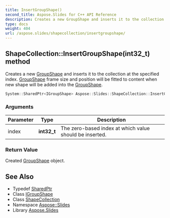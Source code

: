 ```yaml
---
title: InsertGroupShape()
second_title: Aspose.Slides for C++ API Reference
description: Creates a new GroupShape and inserts it to the collection at the specified index. GroupShape frame size and position will be fitted to content when new shape will be added into the GroupShape.
type: docs
weight: 404
url: /aspose.slides/shapecollection/insertgroupshape/
---
```

## ShapeCollection::InsertGroupShape(int32_t) method


Creates a new [GroupShape](../../groupshape/) and inserts it to the collection at the specified index. [GroupShape](../../groupshape/) frame size and position will be fitted to content when new shape will be added into the [GroupShape](../../groupshape/).

```cpp
System::SharedPtr<IGroupShape> Aspose::Slides::ShapeCollection::InsertGroupShape(int32_t index) override
```


### Arguments

| Parameter | Type | Description |
| --- | --- | --- |
| index | **int32_t** | The zero-based index at which value should be inserted. |

### Return Value

Created [GroupShape](../../groupshape/) object.

## See Also

* Typedef [SharedPtr](../../../system/sharedptr/)
* Class [IGroupShape](../../igroupshape/)
* Class [ShapeCollection](../)
* Namespace [Aspose::Slides](../../)
* Library [Aspose.Slides](../../../)